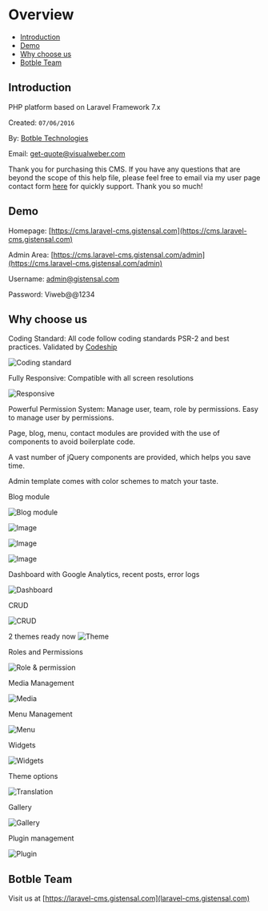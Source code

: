 # Overview

- [Introduction](#introduction)
- [Demo](#demo)
- [Why choose us](#why_choose_us)
- [Botble Team](#botble_team)

<a name="introduction"></a>
## Introduction

PHP platform based on Laravel Framework 7.x

Created: `07/06/2016`

By: [Botble Technologies](https://laravel-cms.gistensal.com)

Email: [get-quote@visualweber.com](mailto:get-quote@visualweber.com)

Thank you for purchasing this CMS. If you have any questions that are beyond the scope of this help file, 
please feel free to email via my user page contact form [here](get-quote@visualweber.com) for quickly support. Thank you so much!
		
<a name="demo"></a>
## Demo

Homepage: [https://cms.laravel-cms.gistensal.com](https://cms.laravel-cms.gistensal.com)

Admin Area: [https://cms.laravel-cms.gistensal.com/admin](https://cms.laravel-cms.gistensal.com/admin)

Username: admin@gistensal.com

Password: Viweb@@1234

<a name="why_choose_us"></a>
## Why choose us

Coding Standard: All code follow coding standards PSR-2 and best practices. Validated by [Codeship](https://codeship.com)

![Coding standard](https://laravel-cms.gistensal.com/storage/envato/codeship.png)


Fully Responsive: Compatible with all screen resolutions

![Responsive](https://laravel-cms.gistensal.com/storage/envato/responsive.png)
			
			
Powerful Permission System: Manage user, team, role by permissions. Easy to manage user by permissions.

Page, blog, menu, contact modules are provided with the use of components to avoid boilerplate code.

A vast number of jQuery components are provided, which helps you save time.

Admin template comes with color schemes to match your taste.

Blog module

![Blog module](https://laravel-cms.gistensal.com/storage/envato/blog1.png)

![Image](https://laravel-cms.gistensal.com/storage/envato/blog2.png)

![Image](https://laravel-cms.gistensal.com/storage/envato/blog3.png)

![Image](https://laravel-cms.gistensal.com/storage/envato/blog4.png)

Dashboard with Google Analytics, recent posts, error logs

![Dashboard](https://laravel-cms.gistensal.com/docs-cms/images/analytics/docs/screenshots/dashboard.png)

CRUD

![CRUD](https://laravel-cms.gistensal.com/docs-cms/images/analytics/docs/screenshots/edit-page.png)

2 themes ready now
![Theme](https://laravel-cms.gistensal.com/docs-cms/images/analytics/docs/screenshots/theme.png)

Roles and Permissions

![Role & permission](https://laravel-cms.gistensal.com/docs-cms/images/analytics/docs/screenshots/role-permission.png)

Media Management

![Media](https://laravel-cms.gistensal.com/docs-cms/images/analytics/docs/screenshots/media.png)

Menu Management

![Menu](https://laravel-cms.gistensal.com/docs-cms/images/analytics/docs/screenshots/menu.png)
			
Widgets

![Widgets](https://laravel-cms.gistensal.com/docs-cms/images/analytics/docs/screenshots/widget.png)

Theme options

![Translation](https://laravel-cms.gistensal.com/docs-cms/images/analytics/docs/screenshots/theme-option.png)

Gallery

![Gallery](https://laravel-cms.gistensal.com/docs-cms/images/analytics/docs/screenshots/gallery.png)
			
Plugin management

![Plugin](https://laravel-cms.gistensal.com/docs-cms/images/analytics/docs/screenshots/plugin.png)
		
<a name="botble_team"></a>
## Botble Team

Visit us at [https://laravel-cms.gistensal.com](laravel-cms.gistensal.com)

